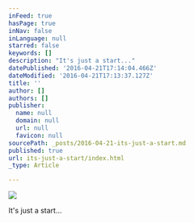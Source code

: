 ```yaml
---
inFeed: true
hasPage: true
inNav: false
inLanguage: null
starred: false
keywords: []
description: "It's just a start..."
datePublished: '2016-04-21T17:14:04.466Z'
dateModified: '2016-04-21T17:13:37.127Z'
title: ''
author: []
authors: []
publisher:
  name: null
  domain: null
  url: null
  favicon: null
sourcePath: _posts/2016-04-21-its-just-a-start.md
published: true
url: its-just-a-start/index.html
_type: Article

---
```

![](https://the-grid-user-content.s3-us-west-2.amazonaws.com/de03bd74-a2b8-401f-a8c2-af67e86fd26e.jpg)

It's just a start...